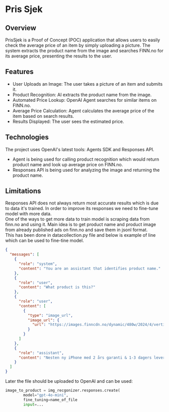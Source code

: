 # Pris Sjek

## Overview

PrisSjek is a Proof of Concept (POC) application that allows users to easily check the average price of an item by
simply uploading a picture. The system extracts the product name from the image and searches FINN.no for its average
price, presenting the results to the user.

## Features
* User Uploads an Image: The user takes a picture of an item and submits it. 
* Product Recognition: AI extracts the product name from the image. 
* Automated Price Lookup: OpenAI Agent searches for similar items on FINN.no.
* Average Price Calculation: Agent calculates the average price of the item based on search results.
* Results Displayed: The user sees the estimated price.

## Technologies
The project uses OpenAI's latest tools: Agents SDK and Responses API.
* Agent is being used for calling product recognition which would return product name and look up average price on FINN.no.
* Responses API is being used for analyzing the image and returning the product name.

## Limitations 
Responses API does not always return most accurate results which is due to data it's trained.
In order to improve its responses we need to fine-tune model with more data. \
One of the ways to get more data to train model is scraping data from finn.no and using it. Main idea is
to get product name and product image from already published ads on finn.no and save them in jsonl format. \
This has been done in datacollection.py file and below is example of line which can be used to fine-tine model.
```json lines
{
  "messages": [
    {
      "role": "system",
      "content": "You are an assistant that identifies product name."
    },
    {
      "role": "user",
      "content": "What product is this?"
    },
    {
      "role": "user",
      "content": [
        {
          "type": "image_url",
          "image_url": {
            "url": "https://images.finncdn.no/dynamic/480w/2024/4/vertical-5/25/8/350/185/338_ab0018a6-5d0c-4015-ac83-b7cb847dba1a.jpg"
          }
        }
      ]
    },
    {
      "role": "assistant",
      "content": "Nesten ny iPhone med 2 års garanti & 1-3 dagers levering"
    }
  ]
}

```
Later the file should be uploaded to OpenAI and can be used:
```python
image_to_product = img_recgonizer.responses.create(
        model="gpt-4o-mini",
        fine_tuning=name_of_file
        input=...
```


